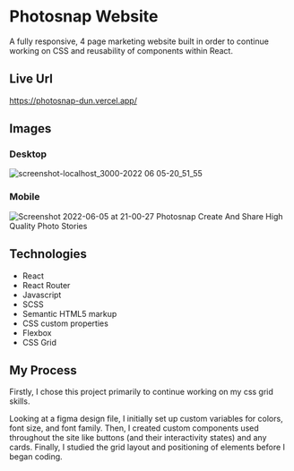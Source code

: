 # Photosnap Website
 A fully responsive, 4 page marketing website built in order to continue working on CSS and reusability of components within React.

## Live Url
https://photosnap-dun.vercel.app/

## Images
### Desktop
![screenshot-localhost_3000-2022 06 05-20_51_55](https://user-images.githubusercontent.com/72288176/172091938-de77b58a-3f40-4f6e-9d71-9518067690e3.png)
### Mobile
![Screenshot 2022-06-05 at 21-00-27 Photosnap Create And Share High Quality Photo Stories](https://user-images.githubusercontent.com/72288176/172092649-6817e4ee-36b1-4bba-988c-fdcd4b661514.png)


## Technologies
* React
* React Router
* Javascript
* SCSS
* Semantic HTML5 markup
* CSS custom properties
* Flexbox
* CSS Grid


## My Process
Firstly, I chose this project primarily to continue working on my css grid skills.

Looking at a figma design file, I initially set up custom variables for colors, font size, and font family. Then, I created custom components used throughout the site like buttons (and their interactivity states) and any cards. Finally, I studied the grid layout and positioning of elements before I began coding.
